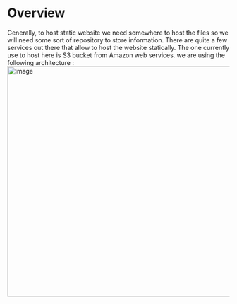 # Overview
Generally, to host static website we need somewhere to host the files so we will need some sort of repository to store information. There are quite a few services out there that allow to host the website statically. The one currently use to host here is S3 bucket from Amazon web services. we are using the following architecture :
<img width="521" alt="image" src="https://github.com/Arpakathy/host_a_static_website_in_AWS/assets/108733076/55ea0d83-f6b0-442a-93cb-8ffcd045bf06">



